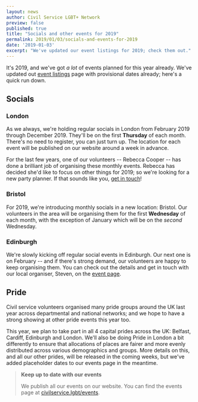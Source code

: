```yaml
---
layout: news
author: Civil Service LGBT+ Network
preview: false
published: true
title: "Socials and other events for 2019"
permalink: 2019/01/03/socials-and-events-for-2019
date: '2019-01-03'
excerpt: "We've updated our event listings for 2019; check them out."
---
```


It's 2019, and we've got *a lot* of events planned for this year already. We've updated out [event listings](/events) page with provisional dates already; here's a quick run down.

## Socials

### London

As we always, we're holding regular socials in London from February 2019 through December 2019. They'll be on the first **Thursday** of each month. There's no need to register, you can just turn up. The location for each event will be published on our website around a week in advance.

For the last few years, one of our volunteers -- Rebecca Cooper -- has done a brilliant job of organising these monthly events. Rebecca has decided she'd like to focus on other things for 2019; so we're looking for a new party planner. If that sounds like you, [get in touch](/about/contact-us)!

### Bristol

For 2019, we're introducing monthly socials in a new location: Bristol. Our volunteers in the area will be organising them for the first **Wednesday** of each month, with the exception of January which will be on the *second* Wednesday.

### Edinburgh

We're slowly kicking off regular social events in Edinburgh. Our next one is on February -- and if there's strong demand, our volunteers are happy to keep organising them. You can check out the details and get in touch with our local organiser, Steven, on the [event page](https://www.civilservice.lgbt/event/2019-02-06-edinburgh-social/).

## Pride

Civil service volunteers organised many pride groups around the UK last year across departmental and national networks; and we hope to have a strong showing at other pride events this year too.

This year, we plan to take part in all 4 capital prides across the UK: Belfast, Cardiff, Edinburgh and London. We'll also be doing Pride in London a bit differently to ensure that allocations of places are fairer and more evenly distributed across various demographics and groups. More details on this, and all our other prides, will be released in the coming weeks, but we've added placeholder dates to our events page in the meantime.

> **Keep up to date with our events**
>
> We publish all our events on our website. You can find the events page at [civilservice.lgbt/events](/events).